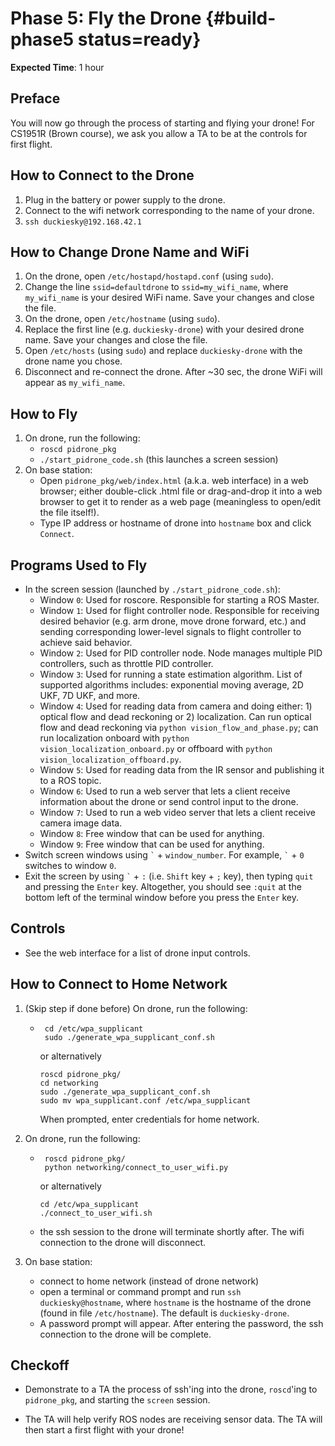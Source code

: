 # Phase 5: Fly the Drone {#build-phase5 status=ready}

**Expected Time**: 1 hour

## Preface

You will now go through the process of starting and flying your drone! For CS1951R (Brown course), we ask you allow a TA to be at the controls for first flight.

## How to Connect to the Drone

1. Plug in the battery or power supply to the drone.
2. Connect to the wifi network corresponding to the name of your drone.
3. `ssh duckiesky@192.168.42.1`

## How to Change Drone Name and WiFi

1. On the drone, open `/etc/hostapd/hostapd.conf` (using `sudo`).
2. Change the line `ssid=defaultdrone` to `ssid=my_wifi_name`, where `my_wifi_name` is your desired WiFi name. Save your changes and close the file.
3. On the drone, open `/etc/hostname` (using `sudo`).
4. Replace the first line (e.g. `duckiesky-drone`) with your desired drone name. Save your changes and close the file.
5. Open `/etc/hosts` (using `sudo`) and replace `duckiesky-drone` with the drone name you chose.
6. Disconnect and re-connect the drone. After ~30 sec, the drone WiFi will appear as `my_wifi_name`.

## How to Fly

1. On drone, run the following:
   - `roscd pidrone_pkg`
   - `./start_pidrone_code.sh` (this launches a screen session)
2. On base station:
   - Open `pidrone_pkg/web/index.html` (a.k.a. web interface) in a web browser; either double-click .html file or drag-and-drop it into a web browser to get it to render as a web page (meaningless to open/edit the file itself!).
   - Type IP address or hostname of drone into `hostname` box and click `Connect`.

## Programs Used to Fly

- In the screen session (launched by `./start_pidrone_code.sh`):
  - Window `0`: Used for roscore. Responsible for starting a ROS Master.
  - Window `1`: Used for flight controller node. Responsible for receiving desired behavior (e.g. arm drone, move drone forward, etc.) and sending corresponding lower-level signals to flight controller to achieve said behavior.
  - Window `2`: Used for PID controller node. Node manages multiple PID controllers, such as throttle PID controller.
  - Window `3`: Used for running a state estimation algorithm. List of supported algorithms includes: exponential moving average, 2D UKF, 7D UKF, and more.
  - Window `4`: Used for reading data from camera and doing either: 1) optical flow and dead reckoning or 2) localization. Can run optical flow and dead reckoning via `python vision_flow_and_phase.py`; can run localization onboard with `python vision_localization_onboard.py` or offboard with `python vision_localization_offboard.py`.
  - Window `5`: Used for reading data from the IR sensor and publishing it to a ROS topic.
  - Window `6`: Used to run a web server that lets a client receive information about the drone or send control input to the drone.
  - Window `7`: Used to run a web video server that lets a client receive camera image data.
  - Window `8`: Free window that can be used for anything.
  - Window `9`: Free window that can be used for anything.
- Switch screen windows using `` ` `` + `window_number`. For example, `` ` `` + `0` switches to window `0`.
- Exit the screen by using `` ` `` + `:` (i.e. `Shift` key + `;` key), then typing `quit` and pressing the `Enter` key. Altogether, you should see `:quit` at the bottom left of the terminal window before you press the `Enter` key.

## Controls

- See the web interface for a list of drone input controls.

## How to Connect to Home Network

1. (Skip step if done before) On drone, run the following:

   - ```
      cd /etc/wpa_supplicant
      sudo ./generate_wpa_supplicant_conf.sh
     ```

     or alternatively

     ```
     roscd pidrone_pkg/
     cd networking
     sudo ./generate_wpa_supplicant_conf.sh
     sudo mv wpa_supplicant.conf /etc/wpa_supplicant
     ```

     When prompted, enter credentials for home network.

2. On drone, run the following:

   - ```
      roscd pidrone_pkg/
      python networking/connect_to_user_wifi.py
     ```

     or alternatively

     ```
     cd /etc/wpa_supplicant
     ./connect_to_user_wifi.sh
     ```

   - the ssh session to the drone will terminate shortly after. The wifi connection to the drone will disconnect.

3. On base station:

   - connect to home network (instead of drone network)
   - open a terminal or command prompt and run `ssh duckiesky@hostname`, where `hostname` is the hostname of the drone (found in file `/etc/hostname`). The default is `duckiesky-drone`.
   - A password prompt will appear. After entering the password, the ssh connection to the drone will be complete.

## Checkoff

- Demonstrate to a TA the process of ssh'ing into the drone, `roscd`'ing to `pidrone_pkg`, and starting the `screen` session. 

- The TA will help verify ROS nodes are receiving sensor data. The TA will then start a first flight with your drone!
